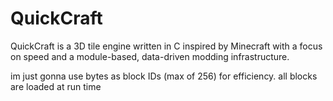 # QuickCraft
QuickCraft is a 3D tile engine written in C inspired by Minecraft with a focus on speed and a module-based, data-driven modding infrastructure.

im just gonna use bytes as block IDs (max of 256) for efficiency. all blocks are loaded at run time
